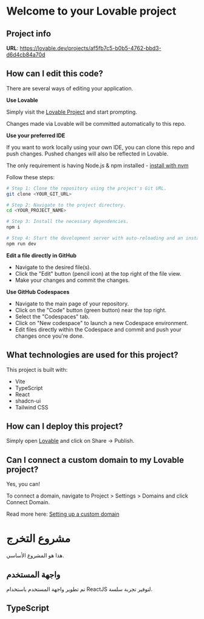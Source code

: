 # Welcome to your Lovable project

## Project info

**URL**: https://lovable.dev/projects/af5fb7c5-b0b5-4762-bbd3-d6d4cb84a70d

## How can I edit this code?

There are several ways of editing your application.

**Use Lovable**

Simply visit the [Lovable Project](https://lovable.dev/projects/af5fb7c5-b0b5-4762-bbd3-d6d4cb84a70d) and start prompting.

Changes made via Lovable will be committed automatically to this repo.

**Use your preferred IDE**

If you want to work locally using your own IDE, you can clone this repo and push changes. Pushed changes will also be reflected in Lovable.

The only requirement is having Node.js & npm installed - [install with nvm](https://github.com/nvm-sh/nvm#installing-and-updating)

Follow these steps:

```sh
# Step 1: Clone the repository using the project's Git URL.
git clone <YOUR_GIT_URL>

# Step 2: Navigate to the project directory.
cd <YOUR_PROJECT_NAME>

# Step 3: Install the necessary dependencies.
npm i

# Step 4: Start the development server with auto-reloading and an instant preview.
npm run dev
```

**Edit a file directly in GitHub**

- Navigate to the desired file(s).
- Click the "Edit" button (pencil icon) at the top right of the file view.
- Make your changes and commit the changes.

**Use GitHub Codespaces**

- Navigate to the main page of your repository.
- Click on the "Code" button (green button) near the top right.
- Select the "Codespaces" tab.
- Click on "New codespace" to launch a new Codespace environment.
- Edit files directly within the Codespace and commit and push your changes once you're done.

## What technologies are used for this project?

This project is built with:

- Vite
- TypeScript
- React
- shadcn-ui
- Tailwind CSS

## How can I deploy this project?

Simply open [Lovable](https://lovable.dev/projects/af5fb7c5-b0b5-4762-bbd3-d6d4cb84a70d) and click on Share -> Publish.

## Can I connect a custom domain to my Lovable project?

Yes, you can!

To connect a domain, navigate to Project > Settings > Domains and click Connect Domain.

Read more here: [Setting up a custom domain](https://docs.lovable.dev/tips-tricks/custom-domain#step-by-step-guide)
# مشروع التخرج

هذا هو المشروع الأساسي.

## واجهة المستخدم
تم تطوير واجهة المستخدم باستخدام ReactJS لتوفير تجربة سلسة.
## TypeScript